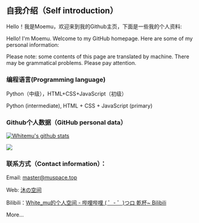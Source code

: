 ## 自我介绍（Self introduction）

Hello！我是Moemu，欢迎来到我的Github主页，下面是一些我的个人资料:

Hello! I'm Moemu. Welcome to my GitHub homepage. Here are some of my personal information:

Please note: some contents of this page are translated by machine. There may be grammatical problems. Please pay attention.

### 编程语言(Programming language)

Python（中级），HTML+CSS+JavaScript（初级）

Python (intermediate), HTML + CSS + JavaScript (primary)

### Github个人数据（GitHub personal data）

[![Whitemu's github stats](https://github-readme-stats.vercel.app/api?username=Moemu&show_icons=true&theme=tokyonight)](https://github.com/anuraghazra/github-readme-stats)

[![](https://github-readme-stats.vercel.app/api/top-langs/?username=Moemu&hide=html,JavaScript&theme=tokyonight)](https://github.com/anuraghazra/github-readme-stats)

### 联系方式（Contact information）：

Email: master@muspace.top

Web: [沐の空间](https://muspace.top/)

Bilibili：[White_mu的个人空间 - 哔哩哔哩 ( ゜- ゜)つロ 乾杯~ Bilibili](https://space.bilibili.com/97020216)

More...
